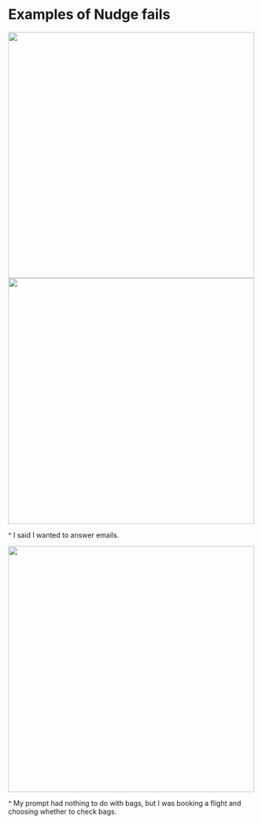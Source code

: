 # Examples of Nudge fails

<img src="Screenshot 2025-06-24 at 3.43.09 PM.png" width="500" />

<img src="Screenshot 2025-06-30 at 2.27.17 AM.png" width="500" />

^ I said I wanted to answer emails.

<img src="Screenshot 2025-06-10 at 6.56.09 PM.png" width="500" />

^ My prompt had nothing to do with bags, but I was booking a flight and choosing
whether to check bags.
